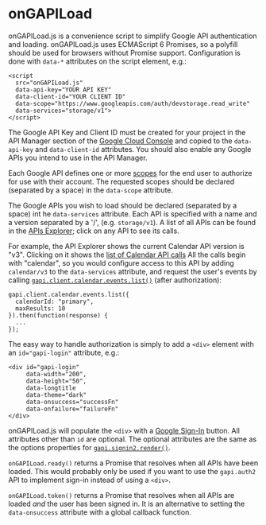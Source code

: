 # onGAPILoad

onGAPILoad.js is a convenience script to simplify Google API
authentication and loading. onGAPILoad.js uses ECMAScript 6 Promises,
so a polyfill should be used for browsers without Promise support.
Configuration is done with `data-*` attributes on the script element,
e.g.:

    <script
      src="onGAPILoad.js"
      data-api-key="YOUR API KEY"
      data-client-id="YOUR CLIENT ID"
      data-scope="https://www.googleapis.com/auth/devstorage.read_write"
      data-services="storage/v1">
    </script>

The Google API Key and Client ID must be created for your project in
the API Manager section of the [Google Cloud Console](https://console.cloud.google.com/apis/credentials)
and copied to the `data-api-key` and `data-client-id` attributes.
You should also enable any Google APIs you intend to use in the API Manager.

Each Google API defines one or more
[scopes](https://developers.google.com/identity/protocols/googlescopes)
for the end user to authorize for use with their account. The
requested scopes should be declared (separated by a space) in the
`data-scope` attribute.

The Google APIs you wish to load should be declared (separated by a
space) int he `data-services` attribute. Each API is specified with a
name and a version separated by a '/', (e.g. `storage/v1`). A list of
all APIs can be found in the [APIs Explorer](https://developers.google.com/apis-explorer/#p/);
click on any API to see its calls.

For example, the API Explorer shows the current Calendar API
version is "v3". Clicking on it shows the [list of Calendar API calls](https://developers.google.com/apis-explorer/#p/calendar/v3/)
All the calls begin with "calendar", so you would configure
access to this API by adding `calendar/v3` to the `data-services`
attribute, and request the user's events by calling
[`gapi.client.calendar.events.list()`](https://developers.google.com/apis-explorer/#p/calendar/v3/calendar.events.list) (after authorization):

    gapi.client.calendar.events.list({
      calendarId: "primary",
      maxResults: 10
    }).then(function(response) {
      ...
    });

The easy way to handle authorization is simply to add a `<div>`
element with an `id="gapi-login"` attribute, e.g.:

    <div id="gapi-login"
         data-width="200",
         data-height="50",
         data-longtitle
         data-theme="dark"
         data-onsuccess="successFn"
         data-onfailure="failureFn"
    </div>

onGAPILoad.js will populate the `<div>` with a [Google Sign-In](https://developers.google.com/identity/sign-in/web/build-button)
button. All attributes other than `id` are optional. The optional
attributes are the same as the options properties for
[`gapi.signin2.render()`](https://developers.google.com/identity/sign-in/web/reference#gapi.signin2.render).

`onGAPILoad.ready()` returns a Promise that resolves when all APIs
have been loaded. This would probably only be used if you want to use
the `gapi.auth2` API to implement sign-in instead of using a `<div>`.

`onGAPILoad.token()` returns a Promise that resolves when all APIs
are loaded *and* the user has been signed in. It is an alternative
to setting the `data-onsuccess` attribute with a global callback
function.